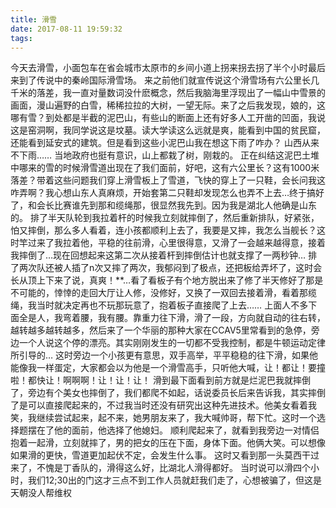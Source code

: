 ```yaml
---
title: 滑雪
date: 2017-08-11 19:59:32
tags:
---
```

今天去滑雪，小面包车在省会城市太原市的乡间小道上拐来拐去拐了半个小时最后来到了传说中的秦岭国际滑雪场。
来之前他们就宣传说这个滑雪场有六公里长几千米的落差，我一直对量数词没什麽概念，然后我脑海里浮现出了一幅山中雪景的画面，漫山遍野的白雪，稀稀拉拉的大树，一望无际。来了之后我发现，娘的，这哪有雪？到处都是半截的泥巴山，有些山的断面上还有好多人工开凿的凹面，我说这是窑洞啊，我同学说这是坟墓。读大学读这么远就是爽，能看到中国的贫民窟，还能看到延安式的建筑。但是看到这些小泥巴山我在想这下雨了咋办？
山西从来不下雨……
当地政府也挺有意识，山上都栽了树，刚栽的。
正在纠结这泥巴土堆中哪来的雪的时候滑雪道出现在了我们面前，好吧，这有六公里长？这有1000米落差？带着这些问题我们穿上滑雪板上了雪道，飞快的穿上了一只鞋，会长问我这咋弄啊？我心想山东人真麻烦，开始套第二只鞋却发现怎么也弄不上去…终于搞好了，和会长比赛谁先到那和缆绳那，很显然我先到。因为我是湖北人他确是山东的。
排了半天队轮到我拉着杆的时候我立刻就摔倒了，然后重新排队，好紧张，怕又摔倒，那么多人看着，连小孩都顺利上去了，我要是又摔，我怎么当舰长？这时竿过来了我拉着他，平稳的往前滑，心里很得意，又滑了一会越来越得意，接着我摔倒了…现在回想起来这第二次从接着杆到摔倒估计也就支撑了一两秒钟… 
排了两次队还被人插了n次又摔了两次，我郁闷到了极点，还把板给弄坏了，这时会长从顶上下来了说，真爽！**…看了看板子有个地方脱出来了修了半天修好了那是不可能的，悻悻的走回大厅让人修，没修好，又换了一双回去接着滑，看着那缆绳，我当时就决定再也不玩那玩意了，抱着板子直接爬了上去……
上面人不多下面全是人，我弯着腰，我有腰。靠重力往下滑，滑了一段，方向就自动的往右转，越转越多越转越多，然后来了一个华丽的那种大家在CCAV5里常看到的急停，旁边一个人说这个停的漂亮。其实刚刚发生的一切都不受我控制，都是牛顿运动定律所引导的…
这时旁边一个小孩更有意思，双手高举，平平稳稳的往下滑，如果他能像我一样蛋定，大家都会以为他是一个滑雪高手，只听他大喊，让！都让！要撞啦！都快让！啊啊啊！让！让！让！
滑到最下面看到前方就是烂泥巴我就摔倒了，旁边有个美女也摔倒了，我们都爬不如起，话说委员长后来告诉我，其实摔倒了是可以直接爬起来的，不过我当时还没有研究出这种先进技术。他美女看着我笑，我继续尝试起来，起不来，她男朋友来了，我大喊帅哥，帮下忙。这时一个选择题摆在了他的面前，他选择了他媳妇。 
顺利爬起来了，就看到我旁边一对情侣抱着一起滑，立刻就摔了，男的把女的压在下面，身体下面。他俩大笑。可以想像如果滑的更快，雪道更加起伏不定，会发生什么事。
这时又看到那一头莫西干过来了，不愧是丁香队的，滑得这么好，比湖北人滑得都好。
当时说可以滑四个小时，我们12;30出的门这才三点不到工作人员就赶我们走了，心想被骗了，但这是天朝没人帮维权